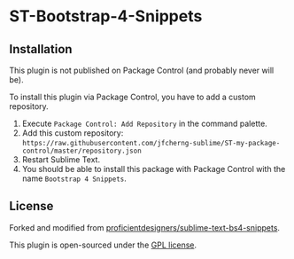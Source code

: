 # ST-Bootstrap-4-Snippets

## Installation

This plugin is not published on Package Control (and probably never will be).

To install this plugin via Package Control, you have to add a custom repository.

1. Execute `Package Control: Add Repository` in the command palette.
1. Add this custom repository: `https://raw.githubusercontent.com/jfcherng-sublime/ST-my-package-control/master/repository.json`
1. Restart Sublime Text.
1. You should be able to install this package with Package Control with the name `Bootstrap 4 Snippets`.

## License

Forked and modified from [proficientdesigners/sublime-text-bs4-snippets](https://github.com/proficientdesigners/sublime-text-bs4-snippets).

This plugin is open-sourced under the [GPL license](https://www.gnu.org/licenses/gpl-3.0.en.html).
